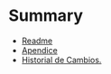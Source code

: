# Summary

* [Readme](README.md)
* [Apendice](apendice.md)
* [Historial de Cambios.](historial_de_cambios.md)

